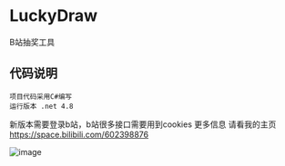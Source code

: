 # LuckyDraw
B站抽奖工具

## 代码说明
    项目代码采用C#编写
    运行版本 .net 4.8 

新版本需要登录b站，b站很多接口需要用到cookies 
更多信息 请看我的主页 https://space.bilibili.com/602398876

![image](https://github.com/hongwanemail/LuckyDraw/assets/62644971/d15e837a-2766-4627-9d8d-ca9d4a0e4e4b)
